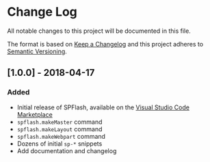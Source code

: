 # Change Log

All notable changes to this project will be documented in this file.

The format is based on [Keep a Changelog](http://keepachangelog.com/en/1.0.0/)
and this project adheres to [Semantic Versioning](http://semver.org/spec/v2.0.0.html).

## [1.0.0] - 2018-04-17

### Added

- Initial release of SPFlash, available on the [Visual Studio Code Marketplace](https://marketplace.visualstudio.com/items?itemName=spiritous.spflash)
- `spflash.makeMaster` command
- `spflash.makeLayout` command
- `spflash.makeWebpart` command
- Dozens of initial `sp-*` snippets
- Add documentation and changelog
